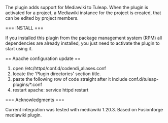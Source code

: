 The plugin adds support for Mediawiki to Tuleap. When the plugin
is activated for a project, a Mediawiki instance for the project is
created, that can be edited by project members.

=== INSTALL ===

If you installed this plugin from the package management system (RPM) all
dependencies are already installed, you just need to activate the plugin
to start using it.

== Apache configuration update ==

1. open /etc/httpd/conf.d/codendi_aliases.conf
2. locate the 'Plugin directories' section title.
3. paste the following row of code straight after it
Include conf.d/tuleap-plugins/*.conf
4. restart apache: service httpd restart

=== Acknowledgments ===

Current integration was tested with mediawiki 1.20.3.
Based on Fusionforge mediawiki plugin.

